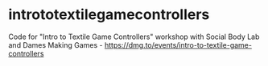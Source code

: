 # intrototextilegamecontrollers
Code for "Intro to Textile Game Controllers" workshop with Social Body Lab and Dames Making Games - https://dmg.to/events/intro-to-textile-game-controllers
